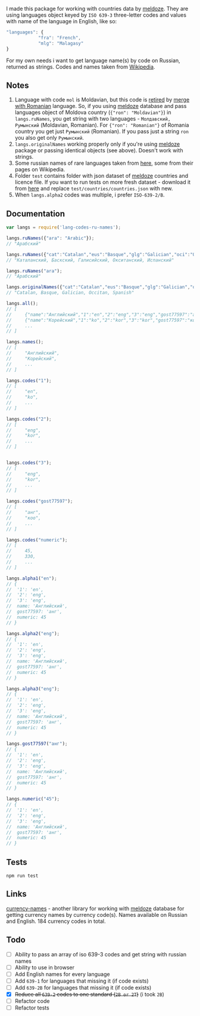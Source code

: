 I made this package for working with countries data by [meldoze](https://github.com/mledoze/countries). They are using languages object keyed by `ISO 639-3` three-letter codes and values with name of the language in English, like so:

```js
"languages": {
			"fra": "French",
			"mlg": "Malagasy"
}
```

For my own needs i want to get language name(s) by code on Russian, returned as strings. Codes and names taken from [Wikipedia](https://ru.wikipedia.org/wiki/%D0%9A%D0%BE%D0%B4%D1%8B_%D1%8F%D0%B7%D1%8B%D0%BA%D0%BE%D0%B2).


## Notes
1. Language with code `mol` is Moldavian, but this code is [retired](http://www-01.sil.org/iso639-3/documentation.asp?id=mol) by [merge with Romanian](http://www-01.sil.org/iso639-3/documentation.asp?id=ron) language. So, if you using [meldoze](https://github.com/mledoze/countries) database and pass languages object of Moldova country (`{"ron": "Moldavian"}`) in `langs.ruNames`, you get string with two languages - `Молдавский, Румынский` (Moldavian, Romanian). For `{"ron": "Romanian"}` of Romania country you get just `Румынский` (Romanian). If you pass just a string `ron` you also get only `Румынский`.
2. `langs.originalNames` working properly only if you're using [meldoze](https://github.com/mledoze/countries) package or passing identical objects (see above). Doesn't work with strings.
3. Some russian names of rare languages taken from [here](https://en.wikipedia.org/wiki/ISO_639), some from their pages on Wikipedia.
4. Folder `test` contains folder with json dataset of [meldoze](https://github.com/mledoze/countries) countries and licence file. If you want to run tests on more fresh dataset - download it from [here](https://github.com/mledoze/countries/blob/master/countries.json) and replace `test/countries/countries.json` with new.
5. When `langs.alpha2` codes was multiple, i prefer `ISO-639-2/B`.

## Documentation
```js
var langs = require('lang-codes-ru-names');

langs.ruNames({"ara": "Arabic"});
// "Арабский"

langs.ruNames({"cat":"Catalan","eus":"Basque","glg":"Galician","oci":"Occitan","spa":"Spanish"});
// "Каталанский, Баскский, Галисийский, Окситанский, Испанский"

langs.ruNames("ara");
// "Арабский"

langs.originalNames({"cat":"Catalan","eus":"Basque","glg":"Galician","oci":"Occitan","spa":"Spanish"});
// "Catalan, Basque, Galician, Occitan, Spanish"

langs.all();
// [
//     {"name":"Английский","1":"en","2":"eng","3":"eng","gost77597":"анг","numeric":45},
//     {"name":"Корейский","1":"ko","2":"kor","3":"kor","gost77597":"коо","numeric":330},
//     ...
// ]

langs.names();
// [
//     "Английский",
//     "Корейский",
//     ...
// ]

langs.codes("1");
// [
//     "en",
//     "ko",
//     ...
// ]

langs.codes("2");
// [
//     "eng",
//     "kor",
//     ...
// ]


langs.codes("3");
// [
//     "eng",
//     "kor",
//     ...
// ]

langs.codes("gost77597");
// [
//     "анг",
//     "коо",
//     ...
// ]

langs.codes("numeric");
// [
//     45,
//     330,
//     ...
// ]

langs.alpha1("en");
// {
//  '1': 'en',
//  '2': 'eng',
//  '3': 'eng',
//  name: 'Английский',
//  gost77597: 'анг',
//  numeric: 45
// }

langs.alpha2("eng");
// {
//  '1': 'en',
//  '2': 'eng',
//  '3': 'eng',
//  name: 'Английский',
//  gost77597: 'анг',
//  numeric: 45
// }

langs.alpha3("eng");
// {
//  '1': 'en',
//  '2': 'eng',
//  '3': 'eng',
//  name: 'Английский',
//  gost77597: 'анг',
//  numeric: 45
// }

langs.gost77597("анг");
// {
//  '1': 'en',
//  '2': 'eng',
//  '3': 'eng',
//  name: 'Английский',
//  gost77597: 'анг',
//  numeric: 45
// }

langs.numeric("45");
// {
//  '1': 'en',
//  '2': 'eng',
//  '3': 'eng',
//  name: 'Английский',
//  gost77597: 'анг',
//  numeric: 45
// }

```

## Tests
`npm run test`

## Links
[currency-names](https://github.com/alcovegan/currency-names) - another library for working with [meldoze](https://github.com/mledoze/countries) database for getting currency names by currency code(s). Names available on Russian and English. 184 currency codes in total. 

## Todo
- [ ] Ability to pass an array of iso 639-3 codes and get string with russian names
- [ ] Ability to use in browser
- [ ] Add English names for every language
- [ ] Add `639-1` for languages that missing it (if code exists)
- [ ] Add `639-2B` for languages that missing it (if code exists)
- [x] ~~Reduce all `639-2` codes to one standard (`2B or 2T`)~~ (i took `2B`)
- [ ] Refactor code
- [ ] Refactor tests